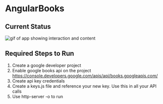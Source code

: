 # AngularBooks

## Current Status

![gif of app showing interaction and content](https://media.giphy.com/media/5C275WdkHFuwXpkYyz/giphy.gif)


## Required Steps to Run

1. Create a google developer project
2. Enable google books api on the project
https://console.developers.google.com/apis/api/books.googleapis.com/
3. Create api key credentials
4. Create a keys.js file and reference your new key. Use this in all your API calls
5. Use http-server -o to run
